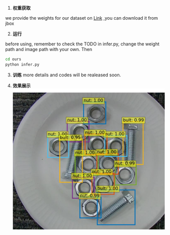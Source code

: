 1. **权重获取**
   
  we provide the weights for our dataset on [Link](https://jbox.sjtu.edu.cn/l/v12bID) ,you can download it from jbox

2. **运行**

  before using, remember to check the TODO in infer.py, change the weight path and image path with your own. Then
   ```bash
   cd ours
   python infer.py
   ```
3. **训练**
   more details and codes will be realeased soon.

4. **效果展示**
   ![项目图片](3.png) 
   
